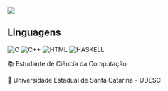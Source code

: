 ![](https://github-readme-stats.vercel.app/api?username=rafaklugee&show_icons=true&theme=transparent)

## Linguagens

![C](https://img.shields.io/badge/C-00599C?style=for-the-badge&logo=c&logoColor=white)
![C++](https://img.shields.io/badge/C%2B%2B-00599C?style=for-the-badge&logo=c%2B%2B&logoColor=white)
![HTML](https://img.shields.io/badge/HTML-239120?style=for-the-badge&logo=html5&logoColor=white)
![HASKELL](https://img.shields.io/badge/Haskell-5e5086?style=for-the-badge&logo=haskell&logoColor=white)

📚 Estudante de Ciência da Computação
</div>
📌 Universidade Estadual de Santa Catarina - UDESC
